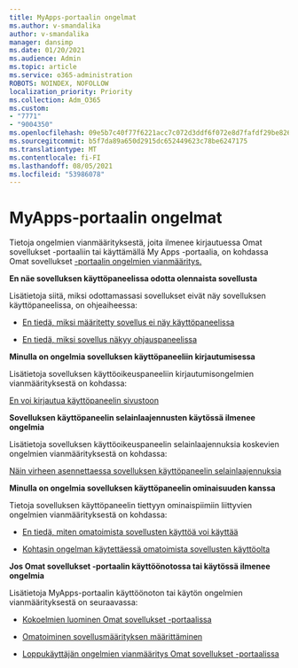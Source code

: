 ```yaml
---
title: MyApps-portaalin ongelmat
ms.author: v-smandalika
author: v-smandalika
manager: dansimp
ms.date: 01/20/2021
ms.audience: Admin
ms.topic: article
ms.service: o365-administration
ROBOTS: NOINDEX, NOFOLLOW
localization_priority: Priority
ms.collection: Adm_O365
ms.custom:
- "7771"
- "9004350"
ms.openlocfilehash: 09e5b7c40f77f6221acc7c072d3ddf6f072e8d7fafdf29be8262dfeed051dddd
ms.sourcegitcommit: b5f7da89a650d2915dc652449623c78be6247175
ms.translationtype: MT
ms.contentlocale: fi-FI
ms.lasthandoff: 08/05/2021
ms.locfileid: "53986078"
---
```

# <a name="myapps-portal-issues"></a>MyApps-portaalin ongelmat

Tietoja ongelmien vianmäärityksestä, joita ilmenee kirjautuessa Omat sovellukset -portaaliin tai käyttämällä My Apps -portaalia, on kohdassa Omat sovellukset [-portaalin ongelmien vianmääritys.](https://docs.microsoft.com/azure/active-directory/user-help/my-apps-portal-end-user-troubleshoot)

**En näe sovelluksen käyttöpaneelissa odotta olennaista sovellusta**

Lisätietoja siitä, miksi odottamassasi sovellukset eivät näy sovelluksen käyttöpaneelissa, on ohjeaiheessa:

- [En tiedä, miksi määritetty sovellus ei näy käyttöpaneelissa](https://docs.microsoft.com/azure/active-directory/manage-apps/application-sign-in-other-problem-access-panel)
     
- [En tiedä, miksi sovellus näkyy ohjauspaneelissa](https://docs.microsoft.com/azure/active-directory/manage-apps/application-sign-in-other-problem-access-panel)

**Minulla on ongelmia sovelluksen käyttöpaneeliin kirjautumisessa**

Lisätietoja sovelluksen käyttöoikeuspaneeliin kirjautumisongelmien vianmäärityksestä on kohdassa:

[En voi kirjautua käyttöpaneelin sivustoon](https://docs.microsoft.com/azure/active-directory/manage-apps/application-sign-in-other-problem-access-panel)

**Sovelluksen käyttöpaneelin selainlaajennusten käytössä ilmenee ongelmia**

Lisätietoja sovelluksen käyttöoikeuspaneelin selainlaajennuksia koskevien ongelmien vianmäärityksestä on kohdassa:

[Näin virheen asennettaessa sovelluksen käyttöpaneelin selainlaajennuksia](https://docs.microsoft.com/azure/active-directory/application-access-panel-extension-problem-installing/)

**Minulla on ongelmia sovelluksen käyttöpaneelin ominaisuuden kanssa**

Tietoja sovelluksen käyttöpaneelin tiettyyn ominaispiimiin liittyvien ongelmien vianmäärityksestä on kohdassa:

- [En tiedä, miten omatoimista sovellusten käyttöä voi käyttää](https://docs.microsoft.com/azure/active-directory/manage-apps/access-panel-manage-self-service-access) 

- [Kohtasin ongelman käytettäessä omatoimista sovellusten käyttöolta](https://docs.microsoft.com/azure/active-directory/manage-apps/access-panel-manage-self-service-access)
    
**Jos Omat sovellukset -portaalin käyttöönotossa tai käytössä ilmenee ongelmia**

Lisätietoja MyApps-portaalin käyttöönoton tai käytön ongelmien vianmäärityksestä on seuraavassa:

- [Kokoelmien luominen Omat sovellukset -portaalissa](https://docs.microsoft.com/azure/active-directory/manage-apps/access-panel-collections) 
    
- [Omatoiminen sovellusmäärityksen määrittäminen](https://docs.microsoft.com/azure/active-directory/manage-apps/manage-self-service-access)
     
- [Loppukäyttäjän ongelmien vianmääritys Omat sovellukset -portaalissa](https://docs.microsoft.com/azure/active-directory/user-help/my-apps-portal-end-user-troubleshoot)



